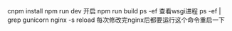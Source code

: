 cnpm install
npm run dev 开启
npm run build
ps -ef  查看wsgi进程 ps -ef | grep gunicorn
nginx -s reload 每次修改完nginx后都要运行这个命令重启一下
